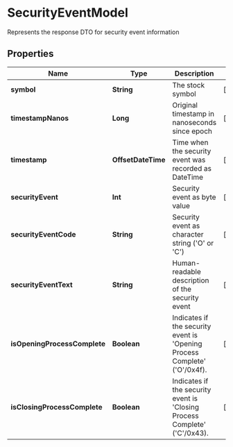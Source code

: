 

# SecurityEventModel

Represents the response DTO for security event information

## Properties

Name | Type | Description | Notes
------------ | ------------- | ------------- | -------------
**symbol** | **String** | The stock symbol |  [optional]
**timestampNanos** | **Long** | Original timestamp in nanoseconds since epoch |  [optional]
**timestamp** | **OffsetDateTime** | Time when the security event was recorded as DateTime |  [optional]
**securityEvent** | **Int** | Security event as byte value |  [optional]
**securityEventCode** | **String** | Security event as character string (&#39;O&#39; or &#39;C&#39;) |  [optional]
**securityEventText** | **String** | Human-readable description of the security event |  [optional]
**isOpeningProcessComplete** | **Boolean** | Indicates if the security event is &#39;Opening Process Complete&#39; (&#39;O&#39;/0x4f). |  [optional]
**isClosingProcessComplete** | **Boolean** | Indicates if the security event is &#39;Closing Process Complete&#39; (&#39;C&#39;/0x43). |  [optional]



